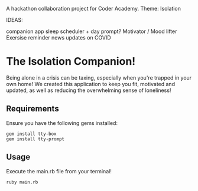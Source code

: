A hackathon collaboration project for Coder Academy.
Theme: Isolation


IDEAS:

companion app
sleep scheduler + day prompt?
Motivator / Mood lifter
Exersise reminder
news updates on COVID


# The Isolation Companion!

Being alone in a crisis can be taxing, especially when you're trapped in your own home! We created this application to keep you fit, motivated and updated, as well as reducing the overwhelming sense of loneliness!
## Requirements

Ensure you have the following gems installed:
```
gem install tty-box
gem install tty-prompt
```

## Usage

Execute the main.rb file from your terminal!
```
ruby main.rb
```
